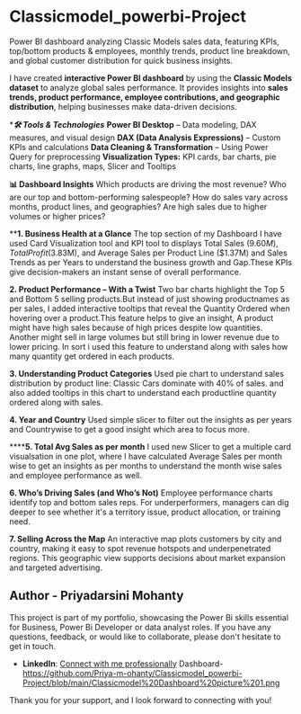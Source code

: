 # Classicmodel_powerbi-Project
Power BI dashboard analyzing Classic Models sales data, featuring KPIs, top/bottom products &amp; employees, monthly trends, product line breakdown, and global customer distribution for quick business insights.

I have created **interactive Power BI dashboard** by using the **Classic Models dataset** to analyze global sales performance. It provides insights into **sales trends, product performance, employee contributions, and geographic distribution**, helping businesses make data-driven decisions.


****🛠 Tools & Technologies***
**Power BI Desktop** – Data modeling, DAX measures, and visual design
**DAX (Data Analysis Expressions)** – Custom KPIs and calculations
**Data Cleaning & Transformation** – Using Power Query for preprocessing
**Visualization Types:** KPI cards, bar charts, pie charts, line graphs, maps, Slicer and Tooltips 

**📊 Dashboard Insights**
Which products are driving the most revenue?
Who are our top and bottom-performing salespeople?
How do sales vary across months, product lines, and geographies?
Are high sales due to higher volumes or higher prices?

****1. Business Health at a Glance**
The top section of my Dashboard I have used Card Visualization tool and KPI tool to displays Total Sales ($9.60M), Total Profit ($3.83M), and Average Sales per Product Line ($1.37M) and Sales Trends as per Years to understand the business growth and Gap.These KPIs give decision-makers an instant sense of overall performance.


**2. Product Performance – With a Twist**
Two bar charts highlight the Top 5 and Bottom 5 selling products.But instead of just showing productnames as per sales, I added interactive tooltips that reveal the Quantity Ordered when hovering over a product.This feature helps to give an insight, A product might have high sales because of high prices despite low quantities. Another might sell in large volumes but still bring in lower revenue due to lower pricing. In sort i used this feature to understand along with sales how many quantity get ordered in each products. 

**3. Understanding Product Categories**
Used pie chart to understand sales distribution by product line:
Classic Cars dominate with 40% of sales. and also added tooltips in this chart to understand each productline quantity ordered along with sales.
 
**4. Year and Country**
Used simple slicer to filter out the insights as per years and Countrywise to get a good insight which area to focus more. 

******5. Total Avg Sales as per month**
I used new Slicer to get a multiple card visualsation in one plot, where I have calculated Average Sales per month wise to get an insights as per months to understand the month wise sales and employee performance as well. 

**6. Who’s Driving Sales (and Who’s Not)**
Employee performance charts identify top and bottom sales reps.
For underperformers, managers can dig deeper to see whether it's a territory issue, product allocation, or training need.

**7. Selling Across the Map**
An interactive map plots customers by city and country, making it easy to spot revenue hotspots and underpenetrated regions.
This geographic view supports decisions about market expansion and targeted advertising.

## Author - Priyadarsini Mohanty

This project is part of my portfolio, showcasing the Power Bi skills essential for Business, Power Bi Developer or data analyst roles. If you have any questions, feedback, or would like to collaborate, please don't hesitate to get in touch.

- **LinkedIn**: [Connect with me professionally](www.linkedin.com/in/priyadarsini-mohanty-368b17159)
Dashboard- https://github.com/Priya-m-ohanty/Classicmodel_powerbi-Project/blob/main/Classicmodel%20Dashboard%20picture%201.png


Thank you for your support, and I look forward to connecting with you!




